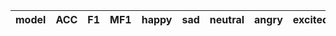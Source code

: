 |model|ACC|F1|MF1|happy|sad|neutral|angry|excited|frustrated|
|----|----|----|----|----|----|----|----|----|----|

